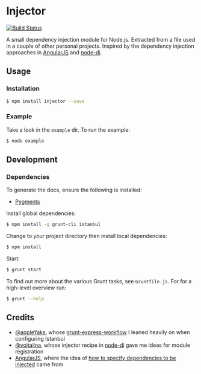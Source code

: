 # Injector

[![Build Status](https://travis-ci.org/tanem/injector.png)](https://travis-ci.org/tanem/injector)

A small dependency injection module for Node.js. Extracted from a file used in a couple of other personal projects. Inspired by the dependency injection approaches in [AngularJS](https://github.com/angular/angular.js) and [node-di](https://github.com/vojtajina/node-di).

## Usage

### Installation

````sh
$ npm install injector --save
````

### Example

Take a look in the `example` dir. To run the example:

````sh
$ node example
````

## Development

### Dependencies

To generate the docs, ensure the following is installed:

 * [Pygments](http://pygments.org/download/)

Install global dependencies:

````sh
$ npm install -g grunt-cli istanbul
````

Change to your project directory then install local dependencies:

````sh
$ npm install
````

Start:

````sh
$ grunt start
````

To find out more about the various Grunt tasks, see `Gruntfile.js`. For for a high-level overview run:

````sh
$ grunt --help
````

## Credits

 * [@appleYaks](https://github.com/appleYaks), whose [grunt-express-workflow](https://github.com/appleYaks/grunt-express-workflow) I leaned heavily on when configuring Istanbul
 * [@vojtajina](https://github.com/vojtajina), whose injector recipe in [node-di](https://github.com/vojtajina/node-di) gave me ideas for module registration
 * [AngularJS](https://github.com/angular/angular.js), where the idea of [how to specify dependencies to be injected](http://docs.angularjs.org/guide/di) came from